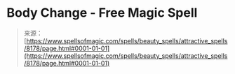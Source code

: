 <!--yml

category: 未分类

date: 2024-06-12 18:43:32

-->

# Body Change - Free Magic Spell

> 来源：[https://www.spellsofmagic.com/spells/beauty_spells/attractive_spells/8178/page.html#0001-01-01](https://www.spellsofmagic.com/spells/beauty_spells/attractive_spells/8178/page.html#0001-01-01)
